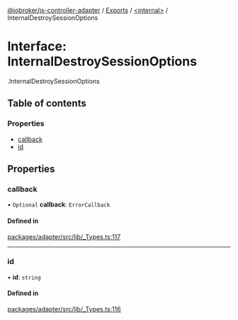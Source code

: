 [@iobroker/js-controller-adapter](../README.md) / [Exports](../modules.md) / [<internal\>](../modules/internal_.md) / InternalDestroySessionOptions

# Interface: InternalDestroySessionOptions

[<internal>](../modules/internal_.md).InternalDestroySessionOptions

## Table of contents

### Properties

- [callback](internal_.InternalDestroySessionOptions.md#callback)
- [id](internal_.InternalDestroySessionOptions.md#id)

## Properties

### callback

• `Optional` **callback**: `ErrorCallback`

#### Defined in

[packages/adapter/src/lib/_Types.ts:117](https://github.com/ioBroker/ioBroker.js-controller/blob/deec19ee/packages/adapter/src/lib/_Types.ts#L117)

___

### id

• **id**: `string`

#### Defined in

[packages/adapter/src/lib/_Types.ts:116](https://github.com/ioBroker/ioBroker.js-controller/blob/deec19ee/packages/adapter/src/lib/_Types.ts#L116)
